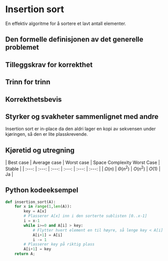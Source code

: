 # Insertion sort

<!-- 
1. Kjenne den formelle definisjonen av det generelle problemet den løser
2. Kjenne til eventuelle tilleggskrav den stiller for å være korrekt
3. Vite hvordan den oppfører seg; kunne utføre algoritmen, trinn for trinn!
4. Forstå korrekthetsbeviset; hvordan og hvorfor virker algoritmen egentlig?
5. Kjenne til eventuelle styrker eller svakheter, sammenlignet med andre
6. Kjenne kjøretidene under ulike omstendigheter, og forstå utregningen
-->

En effektiv algoritme for å sortere et lavt antall elementer.

## Den formelle definisjonen av det generelle problemet
<!-- Et problem er relasjonen mellom input og output -->

## Tilleggskrav for korrekthet
<!-- Korrekhet: algoritmer virker, gir det svaret den skal -->
<!-- Eks: Binary search må ha en sortert liste -->

## Trinn for trinn
<!-- Pseudokode med forklaring -->

## Korrekthetsbevis
<!-- TBA -->

## Styrker og svakheter sammenlignet med andre

Insertion sort er in-place da den aldri lager en kopi av sekvensen under kjøringen, så den er lite plasskrevende.

## Kjøretid og utregning
<!-- Under ulike omstendigheter -->
| Best case | Average case | Worst case | Space Complexity Worst Case | Stable |
| :---: | :---: | :---: | :---: | :---: | :---: |
| $\Omega(n)$ | $\Theta(n^2)$ | $O(n^2)$ | $O(1)$ | Ja |

## Python kodeeksempel

```python
def insertion_sort(A):
    for x in range(1,len(A)):
        key = A[x]
        # Plasserer A[x] inn i den sorterte sublisten [0..x-1]
        i = x-1
        while i>=0 and A[i] > key:
            # Flytter hvert element en til høyre, så lenge key < A[i]
            A[i+1] = A[i]
            i -= 1
        # Plasserer key på riktig plass
        A[i+1] = key
    return A;
```
